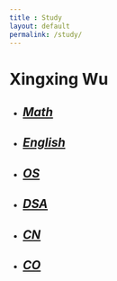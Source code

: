```yaml
---
title : Study
layout: default
permalink: /study/
---
```


# Xingxing Wu

- ## *[Math](/todo)*
- ## *[English](/todo)*
- ## *[OS](/study/os)*
- ## *[DSA](/todo)*
- ## *[CN](/todo)*
- ## *[CO](/todo)*
